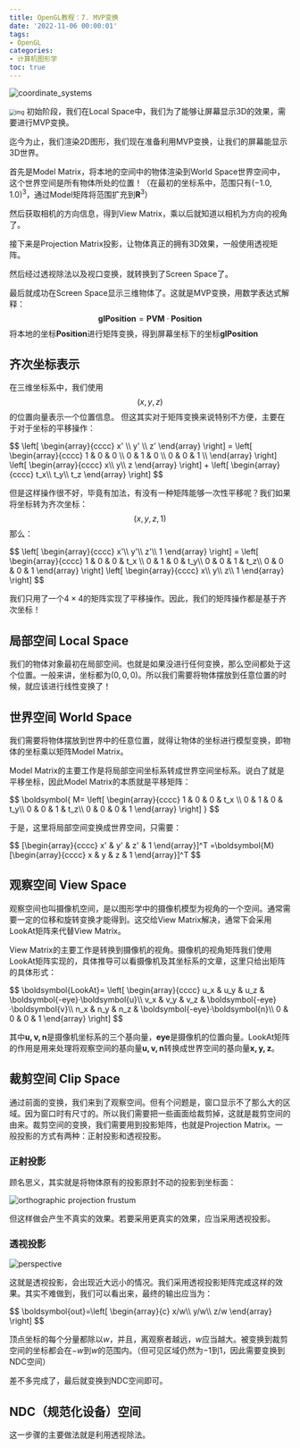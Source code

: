 ```yaml
---
title: OpenGL教程：7. MVP变换
date: '2022-11-06 00:00:01'
tags: 
- OpenGL
categories:
- 计算机图形学
toc: true
---
```


![coordinate_systems](https://cdn.jsdelivr.net/gh/InverseDa/image@master/image/coordinate_systems.png)

<img src="https://pic1.zhimg.com/80/v2-193be41997bec7907936f950550f0078_1440w.webp" alt="img" style="zoom:67%;" />
<!--more-->
初始阶段，我们在Local Space中，我们为了能够让屏幕显示3D的效果，需要进行MVP变换。

迄今为止，我们渲染2D图形，我们现在准备利用MVP变换，让我们的屏幕能显示3D世界。

首先是Model Matrix，将本地的空间中的物体渲染到World Space世界空间中，这个世界空间是所有物体所处的位置！（在最初的坐标系中，范围只有$(-1.0,1.0)^3$，通过Model矩阵将范围扩充到$\boldsymbol{R}^3$）

然后获取相机的方向信息，得到View Matrix，乘以后就知道以相机为方向的视角了。

接下来是Projection Matrix投影，让物体真正的拥有3D效果，一般使用透视矩阵。

然后经过透视除法以及视口变换，就转换到了Screen Space了。

最后就成功在Screen Space显示三维物体了。这就是MVP变换，用数学表达式解释：
$$
\boldsymbol{glPosition}=\boldsymbol{PVM}·\boldsymbol{Position}
$$
将本地的坐标$\boldsymbol{Position}$进行矩阵变换，得到屏幕坐标下的坐标$\boldsymbol{glPosition}$

## 齐次坐标表示


在三维坐标系中，我们使用
$$
(x,y,z)
$$
的位置向量表示一个位置信息。
但这其实对于矩阵变换来说特别不方便，主要在于对于坐标的平移操作：

<div>
$$
\left[
\begin{array}{cccc}
x' \\
y' \\
z'
\end{array}
\right]
=
\left[
\begin{array}{cccc}
1 & 0 & 0 \\
0 & 1 & 0 \\
0 & 0 & 1 \\
\end{array}
\right]
\left[
\begin{array}{cccc}
x\\
y\\
z
\end{array}
\right]
+
\left[
\begin{array}{cccc}
t_x\\
t_y\\
t_z
\end{array}
\right]
$$
<div>

但是这样操作很不好，毕竟有加法，有没有一种矩阵能够一次性平移呢？我们如果将坐标转为齐次坐标：
$$
(x,y,z,1)
$$
那么：

<div>
$$
\left[
\begin{array}{cccc}
x'\\
y'\\
z'\\
1
\end{array}
\right]
=
\left[
\begin{array}{cccc}
1 & 0 & 0 & t_x \\
0 & 1 & 0 & t_y\\
0 & 0 & 1 & t_z\\
0 & 0 & 0 & 1
\end{array}
\right]
\left[
\begin{array}{cccc}
x\\
y\\
z\\
1
\end{array}
\right]
$$
<div>

我们只用了一个$4\times4$的矩阵实现了平移操作。因此，我们的矩阵操作都是基于齐次坐标！

## 局部空间 Local Space

我们的物体对象最初在局部空间。也就是如果没进行任何变换，那么空间都处于这个位置。一般来讲，坐标都为$(0,0,0)$。所以我们需要将物体摆放到任意位置的时候，就应该进行线性变换了！

## 世界空间 World Space

我们需要将物体摆放到世界中的任意位置，就得让物体的坐标进行模型变换，即物体的坐标乘以矩阵Model Matrix。

Model Matrix的主要工作是将局部空间坐标系转成世界空间坐标系。说白了就是平移坐标，因此Model Matrix的本质就是平移矩阵：

<div>
$$
\boldsymbol{
M=
\left[
\begin{array}{cccc}
1 & 0 & 0 & t_x \\
0 & 1 & 0 & t_y\\
0 & 0 & 1 & t_z\\
0 & 0 & 0 & 1
\end{array}
\right]
}
$$
<div>

于是，这里将局部空间变换成世界空间，只需要：

<div>
$$
[\begin{array}{cccc}
x' & y' & z' & 1
\end{array}]^T
=\boldsymbol{M}
[\begin{array}{cccc}
x & y & z & 1
\end{array}]^T
$$
<div>

## 观察空间 View Space

观察空间也叫摄像机空间，是以图形学中的摄像机模型为视角的一个空间。通常需要一定的位移和旋转变换才能得到。这交给View Matrix解决，通常下会采用LookAt矩阵来代替View Matrix。

View Matrix的主要工作是转换到摄像机的视角。摄像机的视角矩阵我们使用LookAt矩阵实现的，具体推导可以看摄像机及其坐标系的文章，这里只给出矩阵的具体形式：

<div>
$$
\boldsymbol{LookAt}=
\left[
\begin{array}{cccc}
u_x & u_y & u_z & \boldsymbol{-eye}·\boldsymbol{u}\\
v_x & v_y & v_z & \boldsymbol{-eye}·\boldsymbol{v}\\
n_x & n_y & n_z & \boldsymbol{-eye}·\boldsymbol{n}\\
0 & 0 & 0 & 1
\end{array}
\right]
$$
<div>

其中$\boldsymbol{u, v, n}$是摄像机坐标系的三个基向量，$\boldsymbol{eye}$是摄像机的位置向量。LookAt矩阵的作用是用来处理将观察空间的基向量$\boldsymbol{u, v, n}$转换成世界空间的基向量$\boldsymbol{x, y, z}$。

## 裁剪空间 Clip Space

通过前面的变换，我们来到了观察空间。但有个问题是，窗口显示不了那么大的区域。因为窗口时有尺寸的。所以我们需要把一些画面给裁剪掉，这就是裁剪空间的由来。裁剪空间的变换，我们需要用到投影矩阵，也就是Projection Matrix。一般投影的方式有两种：正射投影和透视投影。

### 正射投影

顾名思义，其实就是将物体原有的投影原封不动的投影到坐标面：

![orthographic projection frustum](https://cdn.jsdelivr.net/gh/InverseDa/image@master/image/orthographic_frustum.png)

但这样做会产生不真实的效果。若要采用更真实的效果，应当采用透视投影。

### 透视投影

![perspective](https://cdn.jsdelivr.net/gh/InverseDa/image@master/image/perspective.png)

这就是透视投影，会出现近大远小的情况。我们采用透视投影矩阵完成这样的效果。其实不难做到，我们可以看出来，最终的输出应当为：

<div>
$$
\boldsymbol{out}=\left[
\begin{array}{c}
x/w\\
y/w\\
z/w
\end{array}
\right]
$$
<div>

顶点坐标的每个分量都除以$w$，并且，离观察者越远，$w$应当越大。被变换到裁剪空间的坐标都会在$-w$到$w$的范围内。（但可见区域仍然为$-1$到$1$，因此需要变换到NDC空间）

差不多完成了，最后就变换到NDC空间即可。

## NDC（规范化设备）空间

这一步骤的主要做法就是利用透视除法。
